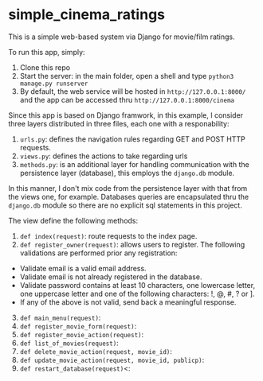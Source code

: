 # simple_cinema_ratings
This is a simple web-based system via Django for movie/film ratings.

To run this app, simply:

1. Clone this repo
2. Start the server: in the main folder, open a shell and type `python3 manage.py runserver`
3. By default, the web service will be hosted in `http://127.0.0.1:8000/` and the app can be accessed thru `http://127.0.0.1:8000/cinema`

Since this app is based on Django framwork, in this example, I consider three layers distributed in three files, each one with a responability:

1. `urls.py`: defines the navigation rules regarding GET and POST HTTP requests.
2. `views.py`: defines the actions to take regarding urls
3. `methods.py`: is an additional layer for handling communication with the persistence layer (database), this employs the `django.db` module.

In this manner, I don't mix code from the persistence layer with that from the views one, for example. Databases queries are encapsulated thru the `django.db` module so there are no explicit sql statements in this project.

The view define the following methods:
1. `def index(request)`: route requests to the index page.
2. `def register_owner(request)`: allows users to register. The following validations are performed prior any registration:
* Validate email is a valid email address.
* Validate email is not already registered in the database.
* Validate password contains at least 10 characters, one lowercase letter, one uppercase letter and one of the following characters: !, @, #, ? or ].
* If any of the above is not valid, send back a meaningful response.
3. `def main_menu(request)`:
4. `def register_movie_form(request)`:
5. `def register_movie_action(request)`:
6. `def list_of_movies(request)`:
7. `def delete_movie_action(request, movie_id)`:
8. `def update_movie_action(request, movie_id, publicp)`:
9. `def restart_database(request)`<:

    
    
    



